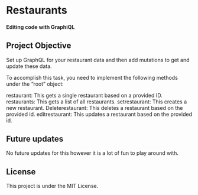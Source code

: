 # Restaurants

<h4>Editing code with GraphiQL<h4>

<h2>Project Objective</h3>
  
Set up GraphQL for your restaurant data and then add mutations to get and update these data.

To accomplish this task, you need to implement the following methods under the “root” object: 

restaurant: This gets a single restaurant based on a provided ID. 
restaurants: This gets a list of all restaurants. 
setrestaurant: This creates a new restaurant. 
Deleterestaurant: This deletes a restaurant based on the provided id.
editrestaurant: This updates a restaurant based on the provided id.

<h2>Future updates</h2>
No future updates for this however it is a lot of fun to play around with. 

<h2>License</h2>
This project is under the MIT License. 
